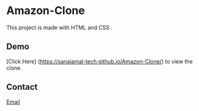 # Amazon-Clone
This project is made with HTML and CSS .

## Demo 
[Click Here] (https://sanajamal-tech.github.io/Amazon-Clone/) to view the clone.
## Contact
[Email](mailto:sanajamal869@gmail.com)
